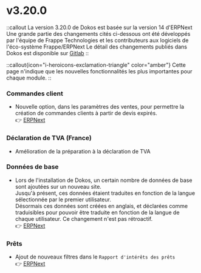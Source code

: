 # v3.20.0

::callout
La version 3.20.0 de Dokos est basée sur la version 14 d'ERPNext
Une grande partie des changements cités ci-dessous ont été développés par l'équipe de Frappe Technologies et les contributeurs aux logiciels de l'éco-système Frappe/ERPNext
Le détail des changements publiés dans Dokos est disponible sur [Gitlab](https://gitlab.com/dokos/dokos/-/releases/v3.20.0)
::

::callout{icon="i-heroicons-exclamation-triangle" color="amber"}
Cette page n'indique que les nouvelles fonctionnalités les plus importantes pour chaque module.
::

### Commandes client

- Nouvelle option, dans les paramètres des ventes, pour permettre la création de commandes clients à partir de devis expirés.  
:point_right: [ERPNext](https://github.com/frappe/erpnext/pull/33952)


### Déclaration de TVA (France)

- Amélioration de la préparation à la déclaration de TVA


### Données de base

- Lors de l'installation de Dokos, un certain nombre de données de base sont ajoutées sur un nouveau site.  
  Jusqu'à présent, ces données étaient traduites en fonction de la langue sélectionnée par le premier utilisateur.    
  Désormais ces données sont créées en anglais, et déclarées comme traduisibles pour pouvoir être traduite en fonction de la langue de chaque utilisateur.
  Ce changement n'est pas rétroactif.  
:point_right: [ERPNext](https://github.com/frappe/erpnext/pull/33996)


### Prêts

- Ajout de nouveaux filtres dans le `Rapport d'intérêts des prêts`  
:point_right: [ERPNext](https://github.com/frappe/erpnext/pull/33907)
